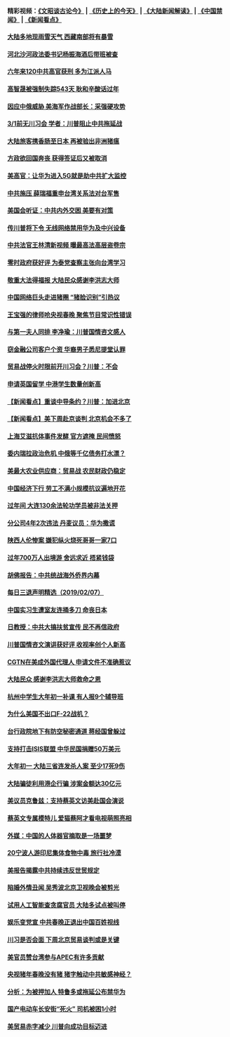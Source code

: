 #### 精彩视频：[《文昭谈古论今》](http://45.32.25.56/wenzhao) | [《历史上的今天》](http://45.32.25.56/today-in-history) | [《大陆新闻解读》](http://45.32.25.56/ntdtv-comedy) | [《中国禁闻》](http://45.32.25.56/ntdtv-news) | [《新闻看点》](http://45.32.25.56/news-insight) 

 #### [大陆多地现雨雪天气 西藏南部将有暴雪](../pages/nsc413/n11031583.md?t=02081331) 

#### [河北沙河政法委书记杨振海酒后带班被查](../pages/nsc413/n11032391.md?t=02081331) 

#### [六年来120中共高官获刑 多为江派人马](../pages/nsc413/n11032295.md?t=02081331) 

#### [高智晟被强制失踪543天 耿和辛酸话过年](../pages/nsc413/n11032237.md?t=02081331) 

#### [因应中俄威胁 美海军作战部长：采强硬攻势](../pages/nsc413/n11032214.md?t=02081331) 

#### [3/1前无川习会 学者：川普阻止中共拖延战](../pages/nsc413/n11032087.md?t=02081331) 


#### [大陆旅客携香肠至日本 再被验出非洲猪瘟](../pages/nsc413/n11032030.md?t=02081331) 

#### [方政欲回国奔丧 获得签证后又被取消](../pages/nsc413/n11032063.md?t=02081331) 

#### [美高官：让华为进入5G就是助中共扩大监控](../pages/nsc413/n11031398.md?t=02081331) 

#### [中共施压 薛瑞福重申台湾关系法对台军售](../pages/nsc413/n11032007.md?t=02081331) 

#### [美国会听证：中共内外交困 美要有对策](../pages/nsc413/n11031364.md?t=02081331) 

#### [传川普将下令 无线网络禁用华为及中兴设备](../pages/nsc413/n11031804.md?t=02081331) 

#### [中共法官王林清新视频 曝最高法高层盗卷宗](../pages/nsc413/n11031755.md?t=02081331) 

#### [零时政府获好评 为泰党查察主张向台湾学习](../pages/nsc413/n11031794.md?t=02081331) 

#### [敬重大法得福报 大陆民众感谢李洪志大师](../pages/nsc413/n11028216.md?t=02081331) 

#### [中国网络巨头走进猪圈 “猪脸识别”引热议](../pages/nsc413/n11031421.md?t=02081331) 

#### [王宝强的律师呛央视春晚 聚焦节目常识性错误](../pages/nsc413/n11030984.md?t=02081331) 

#### [与第一夫人同排 李净瑜：川普国情咨文感人](../pages/nsc413/n11031127.md?t=02081331) 

#### [窃金融公司客户个资 华裔男子悉尼提堂认罪](../pages/nsc413/n11029672.md?t=02081331) 

#### [贸易战停火时限前开川习会？川普：不会](../pages/nsc413/n11031036.md?t=02081331) 

#### [申请英国留学 中港学生数量创新高](../pages/nsc413/n11031065.md?t=02081331) 

#### [【新闻看点】重谈中导条约？川普：加进北京](../pages/nsc413/n11031006.md?t=02081331) 

#### [【新闻看点】美下周赴京谈判 北京机会不多了](../pages/nsc413/n11030801.md?t=02081331) 

#### [上海艾滋抗体事件发酵 官方遮掩 民间愤怒](../pages/nsc413/n11029935.md?t=02081331) 

#### [委内瑞拉政治危机 中俄等千亿债务打水漂？](../pages/nsc413/n11030947.md?t=02081331) 

#### [美最大农业供应商：贸易战 农民财政仍稳定](../pages/nsc413/n11031011.md?t=02081331) 

#### [中国经济下行 劳工不满小规模抗议遍地开花](../pages/nsc413/n11030907.md?t=02081331) 

#### [过年间 大连130余法轮功学员被非法关押](../pages/nsc413/n11030794.md?t=02081331) 

#### [分公司4年2次违法 丹麦议员：华为撒谎](../pages/nsc413/n11030843.md?t=02081331) 

#### [陕西人伦惨案 嫌犯纵火烧死哥哥一家7口](../pages/nsc413/n11030779.md?t=02081331) 

#### [过年700万人出境游 舍远求近 捂紧钱袋](../pages/nsc413/n11030789.md?t=02081331) 

#### [胡佛报告：中共统战海外侨界内幕](../pages/nsc413/n11030735.md?t=02081331) 

#### [每日三退声明精选（2019/02/07）](../pages/nsc413/n11030840.md?t=02081331) 


#### [中国实习生遭室友连捅多刀 命丧日本](../pages/nsc413/n11030738.md?t=02081331) 

#### [日教授：中共大搞扶贫宣传 民不再信政府](../pages/nsc413/n11029983.md?t=02081331) 

#### [川普国情咨文演讲获好评 收视率创个人新高](../pages/nsc413/n11029891.md?t=02081331) 

#### [CGTN在美成外国代理人 申请文件不准确惹议](../pages/nsc413/n11028976.md?t=02081331) 

#### [大陆民众 感谢李洪志大师救命之恩](../pages/nsc413/n11027809.md?t=02081331) 

#### [杭州中学生大年初一补课 有人报9个辅导班](../pages/nsc413/n11029980.md?t=02081331) 

#### [为什么美国不出口F-22战机？](../pages/nsc413/n11030207.md?t=02081331) 

#### [台行政院地下有防空秘密通道 蒋经国曾躲过](../pages/nsc413/n11029884.md?t=02081331) 

#### [支持打击ISIS联盟 中华民国捐赠50万美元](../pages/nsc413/n11030080.md?t=02081331) 

#### [大年初一 大陆三省连发杀人案 至少17死9伤](../pages/nsc413/n11029427.md?t=02081331) 

#### [大陆骗徒利用港企行骗 涉案金额达30亿元](../pages/nsc413/n11029584.md?t=02081331) 

#### [美议员克鲁兹：支持蔡英文访美赴国会演说](../pages/nsc413/n11029814.md?t=02081331) 

#### [蔡英文专属模特儿 爱猫蔡阿才看电视萌照亮相](../pages/nsc413/n11029679.md?t=02081331) 

#### [外媒：中国的人体器官摘取是一场噩梦](../pages/nsc413/n11028665.md?t=02081331) 

#### [20宁波人游印尼集体食物中毒 旅行社冷漠](../pages/nsc413/n11029511.md?t=02081331) 

#### [美报告揭露中共持续违反世贸规定](../pages/nsc413/n11029251.md?t=02081331) 

#### [陷婚外情丑闻 吴秀波北京卫视晚会被剪光](../pages/nsc413/n11029446.md?t=02081331) 

#### [试用人工智能查贪腐官员 大陆多试点被叫停](../pages/nsc413/n11029089.md?t=02081331) 

#### [娱乐变党宣 中共春晚正退出中国百姓视线](../pages/nsc413/n11029405.md?t=02081331) 

#### [川习是否会面 下周北京贸易谈判或是关键](../pages/nsc413/n11029173.md?t=02081331) 

#### [美官员赞台湾参与APEC有许多贡献](../pages/nsc413/n11029538.md?t=02081331) 

#### [央视猪年春晚没有猪 猪字触动中共敏感神经？](../pages/nsc413/n11028743.md?t=02081331) 

#### [分析：为被押加人 特鲁多或拖延公布禁华为](../pages/nsc413/n11029051.md?t=02081331) 

#### [国产电动车长安街“死火” 司机被困1小时](../pages/nsc413/n11029050.md?t=02081331) 

#### [美贸易赤字减少 川普向成功目标迈进](../pages/nsc413/n11028907.md?t=02081331) 

